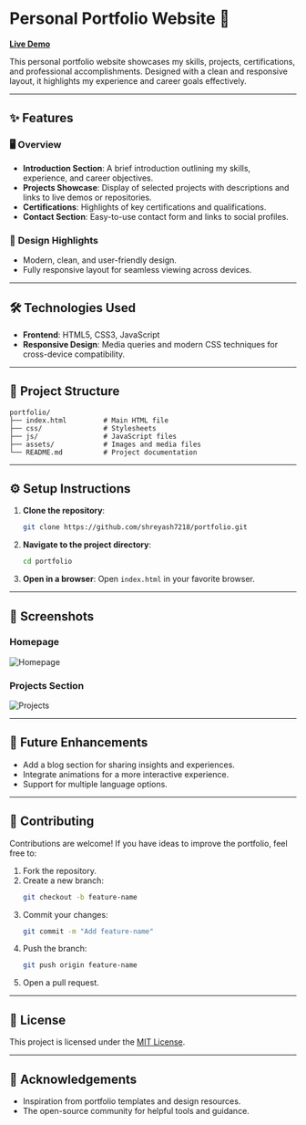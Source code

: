 
# **Personal Portfolio Website** 🌟  
[**Live Demo**](https://shreyash7218.github.io/)

This personal portfolio website showcases my skills, projects, certifications, and professional accomplishments. Designed with a clean and responsive layout, it highlights my experience and career goals effectively.

---

## ✨ **Features**

### 🖥️ **Overview**
- **Introduction Section**: A brief introduction outlining my skills, experience, and career objectives.
- **Projects Showcase**: Display of selected projects with descriptions and links to live demos or repositories.
- **Certifications**: Highlights of key certifications and qualifications.
- **Contact Section**: Easy-to-use contact form and links to social profiles.

### 🎨 **Design Highlights**
- Modern, clean, and user-friendly design.
- Fully responsive layout for seamless viewing across devices.

---

## 🛠️ **Technologies Used**
- **Frontend**: HTML5, CSS3, JavaScript
- **Responsive Design**: Media queries and modern CSS techniques for cross-device compatibility.

---

## 📂 **Project Structure**
```
portfolio/
├── index.html         # Main HTML file
├── css/               # Stylesheets
├── js/                # JavaScript files
├── assets/            # Images and media files
└── README.md          # Project documentation
```

---

## ⚙️ **Setup Instructions**

1. **Clone the repository**:
   ```bash
   git clone https://github.com/shreyash7218/portfolio.git
   ```
2. **Navigate to the project directory**:
   ```bash
   cd portfolio
   ```
3. **Open in a browser**:
   Open `index.html` in your favorite browser.

---

## 📸 **Screenshots**

### **Homepage**
![Homepage](assets/screenshots/homepage.png)

### **Projects Section**
![Projects](assets/screenshots/projects.png)

---

## 🌟 **Future Enhancements**
- Add a blog section for sharing insights and experiences.
- Integrate animations for a more interactive experience.
- Support for multiple language options.

---

## 🤝 **Contributing**
Contributions are welcome! If you have ideas to improve the portfolio, feel free to:
1. Fork the repository.
2. Create a new branch:
   ```bash
   git checkout -b feature-name
   ```
3. Commit your changes:
   ```bash
   git commit -m "Add feature-name"
   ```
4. Push the branch:
   ```bash
   git push origin feature-name
   ```
5. Open a pull request.

---

## 📄 **License**
This project is licensed under the [MIT License](LICENSE).

---

## 🙌 **Acknowledgements**
- Inspiration from portfolio templates and design resources.
- The open-source community for helpful tools and guidance.
